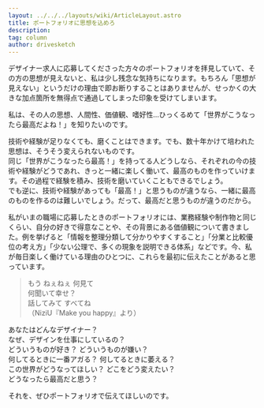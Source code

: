 ```yaml
---
layout: ../../../layouts/wiki/ArticleLayout.astro
title: ポートフォリオに思想を込めろ
description:
tag: column
author: drivesketch
---
```


デザイナー求人に応募してくださった方々のポートフォリオを拝見していて、その方の思想が見えないと、私は少し残念な気持ちになります。もちろん「思想が見えない」というだけの理由で即お断りすることはありませんが、せっかくの大きな加点箇所を無得点で通過してしまった印象を受けてしまいます。

私は、その人の思想、人間性、価値観、嗜好性…ひっくるめて「世界がこうなったら最高だよね！」を知りたいのです。

技術や経験が足りなくても、磨くことはできます。でも、数十年かけて培われた思想は、そうそう変えられないものです。  
同じ「世界がこうなったら最高！」を持ってる人どうしなら、それぞれの今の技術や経験がどうであれ、きっと一緒に楽しく働いて、最高のものを作っていけます。その過程で経験を積み、技術を磨いていくこともできるでしょう。  
でも逆に、技術や経験があっても「最高！」と思うものが違うなら、一緒に最高のものを作るのは難しいでしょう。だって、最高だと思うものが違うのだから。

私がいまの職場に応募したときのポートフォリオには、業務経験や制作物と同じくらい、自分の好きで得意なことや、その背景にある価値観について書きました。例を挙げると「情報を整理分類して分かりやすくすること」「分業と比較優位の考え方」「少ない公理で、多くの現象を説明できる体系」などです。今、私が毎日楽しく働けている理由のひとつに、これらを最初に伝えたことがあると思っています。

> もう ねぇねぇ 何見て <br>
> 何聞いて幸せ？ <br>
> 話してみて すべてね <br>
> （NiziU『Make you happy』より）

あなたはどんなデザイナー？  
なぜ、デザインを仕事にしているの？  
どういうものが好き？ どういうものが嫌い？  
何してるときに一番アガる？ 何してるときに萎える？  
この世界がどうなってほしい？ どこをどう変えたい？  
どうなったら最高だと思う？  

それを、ぜひポートフォリオで伝えてほしいのです。




